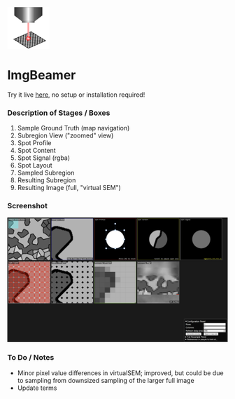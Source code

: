 <img src="app/src/img/icon.svg" width="96">

# ImgBeamer

Try it live [here](https://joedf.github.io/ImgBeamer/app/index.html), no setup or installation required!

### Description of Stages / Boxes
1. Sample Ground Truth (map navigation)
2. Subregion View ("zoomed" view)
3. Spot Profile
4. Spot Content
5. Spot Signal (rgba)
6. Spot Layout
7. Sampled Subregion
8. Resulting Subregion
9. Resulting Image (full, "virtual SEM")
 
### Screenshot
![screenshot1](misc/screenshot2.png)

### To Do / Notes
- Minor pixel value differences in virtualSEM; improved, but could be due to sampling from  downsized sampling of the larger full image
- Update terms
